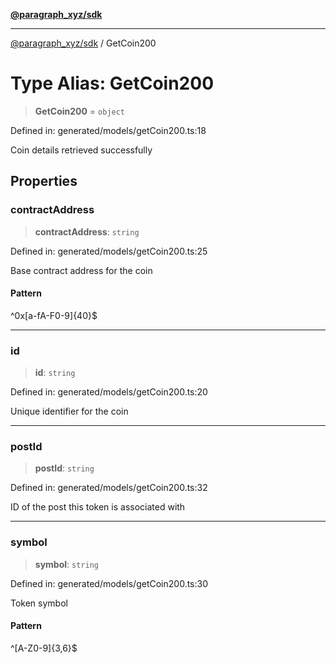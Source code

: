 [**@paragraph_xyz/sdk**](../README.md)

***

[@paragraph_xyz/sdk](../README.md) / GetCoin200

# Type Alias: GetCoin200

> **GetCoin200** = `object`

Defined in: generated/models/getCoin200.ts:18

Coin details retrieved successfully

## Properties

### contractAddress

> **contractAddress**: `string`

Defined in: generated/models/getCoin200.ts:25

Base contract address for the coin

#### Pattern

^0x[a-fA-F0-9]{40}$

***

### id

> **id**: `string`

Defined in: generated/models/getCoin200.ts:20

Unique identifier for the coin

***

### postId

> **postId**: `string`

Defined in: generated/models/getCoin200.ts:32

ID of the post this token is associated with

***

### symbol

> **symbol**: `string`

Defined in: generated/models/getCoin200.ts:30

Token symbol

#### Pattern

^[A-Z0-9]{3,6}$
